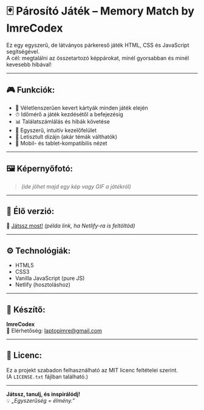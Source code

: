 # 🃏 Párosító Játék – Memory Match by ImreCodex

Ez egy egyszerű, de látványos párkereső játék HTML, CSS és JavaScript segítségével.  
A cél: megtalálni az összetartozó képpárokat, minél gyorsabban és minél kevesebb hibával!

---

## 🎮 Funkciók:

- 🔁 Véletlenszerűen kevert kártyák minden játék elején
- ⏱ Időmérő a játék kezdésétől a befejezésig
- 📊 Találatszámlálás és hibák követése
- 🧠 Egyszerű, intuitív kezelőfelület
- 🌙 Letisztult dizájn (akár témák válthatók)
- 📱 Mobil- és tablet-kompatibilis nézet

---

## 🖼 Képernyőfotó:

> *(ide jöhet majd egy kép vagy GIF a játékról)*

---

## 🔗 Élő verzió:

🔗 [Játssz most!](https://parkereso-new-v1.netlify.app) *(példa link, ha Netlify-ra is feltöltöd)*

---

## ⚙️ Technológiák:

- HTML5
- CSS3
- Vanilla JavaScript (pure JS)
- Netlify (hosztoláshoz)

---

## 👤 Készítő:

**ImreCodex**  
📧 Elérhetőség: laptopimre@gmail.com

---

## 📜 Licenc:

Ez a projekt szabadon felhasználható az MIT licenc feltételei szerint.  
(A `LICENSE.txt` fájlban található.)

---

**Játssz, tanulj, és inspirálódj!**  
💡 *„Egyszerűség = élmény.”*
